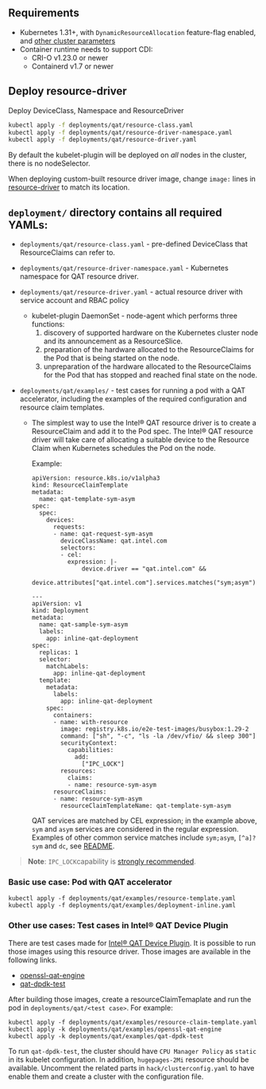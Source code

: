 ## Requirements

- Kubernetes 1.31+, with `DynamicResourceAllocation` feature-flag enabled, and
[other cluster parameters](../../hack/clusterconfig.yaml)
- Container runtime needs to support CDI:
  - CRI-O v1.23.0 or newer
  - Containerd v1.7 or newer

## Deploy resource-driver

Deploy DeviceClass, Namespace and ResourceDriver
```bash
kubectl apply -f deployments/qat/resource-class.yaml
kubectl apply -f deployments/qat/resource-driver-namespace.yaml
kubectl apply -f deployments/qat/resource-driver.yaml
```

By default the kubelet-plugin will be deployed on _all_ nodes in the cluster, there is no nodeSelector.

When deploying custom-built resource driver image, change `image:` lines in
[resource-driver](../../deployments/qat/resource-driver.yaml) to match its location.

## `deployment/` directory contains all required YAMLs:

* `deployments/qat/resource-class.yaml` - pre-defined DeviceClass that ResourceClaims can refer to.
* `deployments/qat/resource-driver-namespace.yaml` - Kubernetes namespace for QAT resource driver.
* `deployments/qat/resource-driver.yaml` - actual resource driver with service account and RBAC policy
  - kubelet-plugin DaemonSet - node-agent which performs three functions:
    1) discovery of supported hardware on the Kubernetes cluster node and its announcement as a ResourceSlice.
    2) preparation of the hardware allocated to the ResourceClaims for the Pod that is being started on the node.
    3) unpreparation of the hardware allocated to the ResourceClaims for the Pod that has stopped and reached final state on the node.

* `deployments/qat/examples/` - test cases for running a pod with a QAT accelerator, including the examples of the required configuration and resource claim templates.

  - The simplest way to use the Intel® QAT resource driver is to create a ResourceClaim
  and add it to the Pod spec. The Intel® QAT resource driver will take care of allocating
  a suitable device to the Resource Claim when Kubernetes schedules the Pod on the node.

    Example:
    ```
    apiVersion: resource.k8s.io/v1alpha3
    kind: ResourceClaimTemplate
    metadata:
      name: qat-template-sym-asym
    spec:
      spec:
        devices:
          requests:
          - name: qat-request-sym-asym
            deviceClassName: qat.intel.com
            selectors:
            - cel:
              expression: |-
                  device.driver == "qat.intel.com" &&
                  device.attributes["qat.intel.com"].services.matches("sym;asym")

    ---
    apiVersion: v1
    kind: Deployment
    metadata:
      name: qat-sample-sym-asym
      labels:
        app: inline-qat-deployment
    spec:
      replicas: 1
      selector:
        matchLabels:
          app: inline-qat-deployment
      template:
        metadata:
          labels:
            app: inline-qat-deployment
        spec:
          containers:
          - name: with-resource
            image: registry.k8s.io/e2e-test-images/busybox:1.29-2
            command: ["sh", "-c", "ls -la /dev/vfio/ && sleep 300"]
            securityContext:
              capabilities:
                add:
                  ["IPC_LOCK"]
            resources:
              claims:
              - name: resource-sym-asym
          resourceClaims:
          - name: resource-sym-asym
            resourceClaimTemplateName: qat-template-sym-asym
    ```
    QAT services are matched by CEL expression; in the example above, `sym` and `asym`
    services are considered in the regular expression. Examples of other common service
    matches include `sym;asym`, `[^a]?sym` and `dc`, see [README](README.md#qat-service-configuration).

> **Note**: `IPC_LOCK`capability is [strongly recommended](README.md#qat-service-configuration).

### Basic use case: Pod with QAT accelerator
```
kubectl apply -f deployments/qat/examples/resource-template.yaml
kubectl apply -f deployments/qat/examples/deployment-inline.yaml
```

### Other use cases: Test cases in Intel® QAT Device Plugin

There are test cases made for [Intel® QAT Device Plugin](https://github.com/intel/intel-device-plugins-for-kubernetes/blob/main/cmd/qat_plugin/README.md). It is possible to run those images using this resource driver. Those images are available in the following links.

- [openssl-qat-engine](https://github.com/intel/intel-device-plugins-for-kubernetes/tree/main/demo/openssl-qat-engine)
- [qat-dpdk-test](https://github.com/intel/intel-device-plugins-for-kubernetes/tree/main/demo/crypto-perf)

After building those images, create a resourceClaimTemaplate and run the pod in `deployments/qat/<test case>`.
For example:
```
kubectl apply -f deployments/qat/examples/resource-claim-template.yaml
kubectl apply -k deployments/qat/examples/openssl-qat-engine
kubectl apply -k deployments/qat/examples/qat-dpdk-test
```

To run `qat-dpdk-test`, the cluster should have `CPU Manager Policy` as `static`
in its kubelet configuration. In addition, `hugepages-2Mi` resource should be
available.
Uncomment the related parts in `hack/clusterconfig.yaml` to have enable them and
create a cluster with the configuration file.
